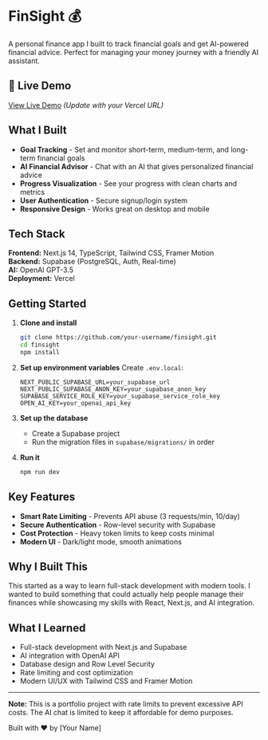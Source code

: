 # FinSight 💰

A personal finance app I built to track financial goals and get AI-powered financial advice. Perfect for managing your money journey with a friendly AI assistant.

## 🚀 Live Demo

[View Live Demo](https://your-app-name.vercel.app) *(Update with your Vercel URL)*

## What I Built

- **Goal Tracking** - Set and monitor short-term, medium-term, and long-term financial goals
- **AI Financial Advisor** - Chat with an AI that gives personalized financial advice
- **Progress Visualization** - See your progress with clean charts and metrics
- **User Authentication** - Secure signup/login system
- **Responsive Design** - Works great on desktop and mobile

## Tech Stack

**Frontend:** Next.js 14, TypeScript, Tailwind CSS, Framer Motion  
**Backend:** Supabase (PostgreSQL, Auth, Real-time)  
**AI:** OpenAI GPT-3.5  
**Deployment:** Vercel

## Getting Started

1. **Clone and install**
   ```bash
   git clone https://github.com/your-username/finsight.git
   cd finsight
   npm install
   ```

2. **Set up environment variables**
   Create `.env.local`:
   ```env
   NEXT_PUBLIC_SUPABASE_URL=your_supabase_url
   NEXT_PUBLIC_SUPABASE_ANON_KEY=your_supabase_anon_key
   SUPABASE_SERVICE_ROLE_KEY=your_supabase_service_role_key
   OPEN_AI_KEY=your_openai_api_key
   ```

3. **Set up the database**
   - Create a Supabase project
   - Run the migration files in `supabase/migrations/` in order

4. **Run it**
   ```bash
   npm run dev
   ```

## Key Features

- **Smart Rate Limiting** - Prevents API abuse (3 requests/min, 10/day)
- **Secure Authentication** - Row-level security with Supabase
- **Cost Protection** - Heavy token limits to keep costs minimal
- **Modern UI** - Dark/light mode, smooth animations

## Why I Built This

This started as a way to learn full-stack development with modern tools. I wanted to build something that could actually help people manage their finances while showcasing my skills with React, Next.js, and AI integration.

## What I Learned

- Full-stack development with Next.js and Supabase
- AI integration with OpenAI API
- Database design and Row Level Security
- Rate limiting and cost optimization
- Modern UI/UX with Tailwind CSS and Framer Motion

---

**Note:** This is a portfolio project with rate limits to prevent excessive API costs. The AI chat is limited to keep it affordable for demo purposes.

Built with ❤️ by [Your Name]